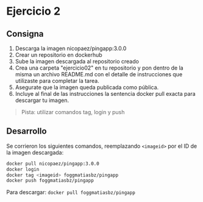 # Ejercicio 2
## Consigna
1. Descarga la imagen nicopaez/pingapp:3.0.0
2. Crear un repositorio en dockerhub
3. Sube la imagen descargada al repositorio creado
4. Crea una carpeta "ejercicio02" en tu repositorio y pon dentro de la misma un archivo README.md con el detalle de instrucciones que utilizaste para completar la tarea. 
5. Asegurate que la imagen queda publicada como pública.
6. Incluye al final de las instrucciones la sentencia docker pull exacta para descargar tu imagen.

> Pista: utilizar comandos tag, login y push

## Desarrollo
Se corrieron los siguientes comandos, reemplazando `<imageid>` por el ID de la imagen descargada:
```bash
docker pull nicopaez/pingapp:3.0.0
docker login
docker tag <imageid> foggmatiasbz/pingapp
docker push foggmatiasbz/pingapp
```
Para descargar: `docker pull foggmatiasbz/pingapp`
